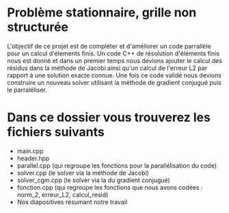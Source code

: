 # Problème stationnaire, grille non structurée

L'objectif de ce projet est de compléter et d'améliorer un code parrallèle pour un calcul d'élements finis. Un code C++ de résolution d'éléments finis nous est donné et dans un premier temps nous devions ajouter le calcul des résidus dans la méthode de Jacobi ainsi qu'un calcul de l'erreur L2 par rapport à une solution exacte connue. Une fois ce code validé nous devions construire un nouveau solver utilisant la méthode de gradient conjugué puis le parraléliser.

# Dans ce dossier vous trouverez les fichiers suivants

- main.cpp
- header.hpp
- parallel.cpp (qui regroupe les fonctions pour la parallélisation du code)
- solver.cpp (le solver via la méthode de Jacobi)
- solver_cgm.cpp (le solver via la du gradient conjugué)
- fonction.cpp (qui regroupe les fonctions que nous avons codées : norm_2, erreur_L2, calcul_resid)
- Nos diapositives résumant notre travail
